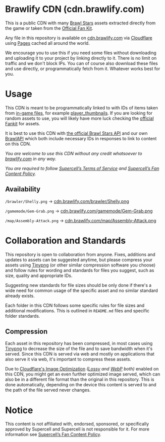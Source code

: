 # Brawlify CDN (cdn.brawlify.com)
This is a public CDN with many [Brawl Stars](https://supercell.com/en/games/brawlstars/) assets extracted directly from the game or taken from the [Official Fan Kit](https://fankit.supercell.com/).

Any file in this repository is available on [cdn.brawlify.com](https://cdn.brawlify.com/) via [Cloudflare](https://www.cloudflare.com/network/) using [Pages](https://pages.cloudflare.com/) cached all around the world.

We encourage you to use this if you need some files without downloading and uploading it to your project by linking directly to it. There is no limit on traffic and we don't block IPs. You can of course also download these files and use directly, or programmatically fetch from it. Whatever works best for you.

# Usage
This CDN is meant to be programmatically linked to with IDs of items taken from [in-game files](https://api.brawlify.com/game), for example [player_thumbnails](https://api.brawlify.com/game/csv_logic/player_thumbnails). If you are looking for random assets to use, you will likely have more luck checking the [official Fankit](https://fankit.supercell.com/) for assets.

It is best to use this CDN with [the official Brawl Stars API](https://developer.brawlstars.com/) and our own [BrawlAPI](https://brawlapi.com/) which both include necessary IDs in responses to link to content on this CDN.

*You are welcome to use this CDN without any credit whatsoever to [brawlify.com](https://brawlify.com) in any way.*

*You are required to follow [Supercell’s Terms of Service](https://supercell.com/en/terms-of-service/) and [Supercell’s Fan Content Policy](https://supercell.com/en/fan-content-policy/).*

## Availability
`/brawler/Shelly.png` -> [cdn.brawlify.com/brawler/Shelly.png](https://cdn.brawlify.com/brawler/Shelly.png)

`/gamemode/Gem-Grab.png` -> [cdn.brawlify.com/gamemode/Gem-Grab.png](https://cdn.brawlify.com/gamemode/Gem-Grab.png)

`/map/Assembly-Attack.png` -> [cdn.brawlify.com/map/Assembly-Attack.png](https://cdn.brawlify.com/map/Assembly-Attack.png)

# Collaboration and Standards
This repository is open to collaboration from anyone. Fixes, additions and updates to assets can be suggested anytime, but please compress your assets using [Tinypng](https://tinypng.com/) (or other similar compression software you choose) and follow rules for wording and standards for files you suggest, such as size, quality and appropriate IDs.

Suggesting new standards for file sizes should be only done if there's a wide need for common usage of the specific asset and no similar standard already exists.

Each folder in this CDN follows some specific rules for file sizes and additional modifications. This is outlined in `README.md` files and specific folder standards.

## Compression
Each asset in this repository has been compressed, in most cases using [Tinypng](https://tinypng.com/) to decrease the size of the file and to save bandwidth when it's served. Since this CDN is served via web and mostly on applications that also serve it via web, it's important to compress these assets.

Due to [Cloudflare's Image Optimization](https://developers.cloudflare.com/images/polish/) *([Lossy](https://developers.cloudflare.com/images/polish/compression/#lossy) and [WebP](https://developers.cloudflare.com/images/polish/compression/#webp) both)* enabled on this CDN, you might get an even further optimized image served, which can also be in a different file format than the original in this repository. This is done automatically, depending on the device this content is served to and the path of the file served never changes.

# Notice
This content is not affiliated with, endorsed, sponsored, or specifically approved by Supercell and Supercell is not responsible for it.
For more information see [Supercell’s Fan Content Policy](https://supercell.com/en/fan-content-policy/).